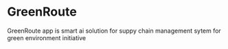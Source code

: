 # GreenRoute
GreenRoute app is smart ai solution for suppy chain management sytem for green environment initiative
